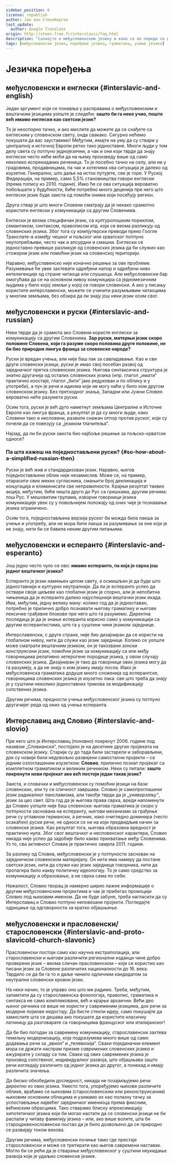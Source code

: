 ```yaml
---
sidebar_position: 6
license: republish 
author: Јан ван Стеенберген
last_update:
  author: Google Translate
origin: http://steen.free.fr/interslavic/faq.html
description: "Сазнајте о међусловенском језику и како се он пореди са другим језицима, укључујући енглески, руски, есперанто, словио и прасловенски/старословенски."
tags: [међусловенски језик, поређење језика, граматика, учење језика]
---
```


# Језичка поређења

## међусловенски и енглески \{#interslavic-and-english}

Један аргумент који се понавља у расправама о међусловенским и вештачким језицима уопште је следећи: **зашто би га неко учио, пошто већ имамо енглески као светски језик?**

То је неоспорно тачно, и ако мислите да можете да се снађете са енглеским у словенском свету, онда свакако. Сигурно нећемо покушати да вас зауставимо! Међутим, имајте на уму да су ствари у централној и источној Европи ретко тако једноставне. Многи људи у том делу света су потпуно једнојезични, а чак и они који тврде да знају енглески често неће моћи да на њему произведу више од само неколико испрекиданих реченица. То је посебно тачно на селу, али ни у градовима, продавницама, па чак и хотелима ова ситуација је далеко од изузетне. Генерално, што даље на исток путујете, све је горе. У Руској Федерацији, на пример, само 5,5% становништва говори енглески (према попису из 2010. године). Иако ће се ова ситуација вероватно побољшати у будућности, биће потребно много деценија пре него што енглески језик буде заиста од помоћи онима који посећују регион.

Друга ствар је што многи Словени сматрају да је некако срамотно користити енглески у комуникацији са другим Словенима.

Енглески је веома специфичан језик, са културолошким пореклом, семантиком, синтаксом, правописом итд. који се веома разликују од словенских језика. Због тога су компјутерски преводи преко Гоогле Транслате-а између чешког и пољског или хрватског потпуно неупотребљиви, често чак и апсурдни и смешни. Енглески се једноставно превише разликује од словенских језика да би служио као стожерни језик или помоћни језик на словенској територији.

Наравно, међуславенско није коначно решење за ове проблеме. Разумевање ће увек захтевати одређени напор и одређени ниво интелигенције од стране читаоца или слушаоца. Али међусловенски бар омогућава да се на основном нивоу комуницира са једномезичним људима у било којој земљи у којој се говори словенски. А ако у писању користите интерславенски, можете се учинити разумљивим читаоцима у многим земљама, без обзира да ли знају још неки језик осим свог.

## међусловенски и руски \{#interslavic-and-russian}

Неки тврде да је срамота ако Словени користе енглески за комуникацију са другим Словенима. **Зар руски, матерњи језик скоро половине Словена, који га разуме скоро половина друге половине, не би био природни лингуа франца за словенске народе?**

Руски је вредан учења, али није баш лак за савладавање. Као и сви други словенски језици, руски је имао свој посебан развој од заједничког претка словенских језика. Његова синтаксичка структура је знатно другачија од осталих словенских језика (нпр. глагол „имати“ практично изостаје, глагол „бити“ јако редукован и по облику и у употреби), а пун је речи и идиома који не могу наћи у било ком другом словенском језику. Без претходног знања, Западни или Јужни Словен вероватно неће разумети руски.

Осим тога, руски је већ дуго наметнут земљама Централне и Источне Европе као лингуа франца, а резултат је да су многи људи, како Словени тако и несловени, развили снажан отпор против руског, који су почели да се повезују са „језиком тлачитеља“.

Најзад, да ли би руски заиста био најбоље решење за пољско-хрватске односе?

### Па шта кажеш на поједностављени руски? \{#so-how-about-a-simplified-russian-then}

Руски је већ жив и стандардизован језик. Наравно, његов поједностављени облик није незамислив. Може се, на пример, отарасити свих меких сугласника, смањити број деклинација и коњугација и елиминисати све неправилности. Крајњи резултат таквих акција, међутим, биће ништа друго до Рус са грешкама, другим речима: лош Рус. У мешовитим групама, изворни говорници језика комуникације увек су у повољнијем положају од оних чије је познавање језика ограничено.

Осим тога, поједностављена верзија руског би можда била лакша за учење и употребу, али не мора бити лакша за разумевање за оне који је не знају, нити би се бавила неким другим питањима.

## међусловенски и есперанто \{#interslavic-and-esperanto}

Још једно често чуло се ово: **имамо есперанто, па која је сврха још једног вештачког језика?**

Есперанто је језик намењен целом свету, а осмишљен је да буде што једноставнији и културно неутралнији. Да ли је есперанто успео да оствари своје циљеве као глобални језик је спорно, али је непобитна чињеница да је есперанто далеко најуспешнији вештачки језик икада. Има, међутим, једну велику ману: колико год да је једноставан, потребно је прилично добро познавати његову граматику и његове лексичке грађевне блокове пре него што га разумемо. Директна последица је да је знање есперанта корисно само у комуникацији са другим есперантистима, што га у суштини чини језиком заједнице.

Интерславенски, с друге стране, није био дизајниран да се користи на глобалном нивоу, нити да служи као језик заједнице. Колико се уопште може сматрати вештачким језиком, он је такозвани _зонски конструисани језик_, помоћни језик за комуникацију са или међу говорницима релативно хетерогене породице језика, у овом случају словенских језика. Дизајниран је тако да говорници ових језика могу да га разумеју, а да не знају о ком језику имају посла. Иако је међусловенска граматика додуше много сложенија од есперантске, говорницима словенских језика је изузетно лака: све што треба да знају је у суштини неколико једноставних трикова за модификацију сопствених језика.

Другим речима, предности учења међусловенског језика су потпуно другачијег реда од оних од учења есперанта.

## Интерславиц анд Словио \{#interslavic-and-slovio}

Пре него што је Интерславиц (поновно) покренут 2006. године под називом „Словиански“, постојало је на десетине других пројеката на словенском језику. Старији су до тада били застарели и заборављени, док су новији били недовољно развијени самостални пројекти – са једним озлоглашеним изузетком: **Словио**, прилично познат пројекат са комплетном граматиком и великим речником. Неки су питали: **зашто покренути нови пројекат ако већ постоји један такав језик?**

Заиста, и словачки и међусловенски су помоћни језици на бази словенских, али ту се сличност завршава. Словио је самопроглашени језик радикалног панславизма, али такође тврди да је _„универзаљу“_, језик за цео свет. Шта год да је његова права сврха, вреди напоменути да Словио уопште није баш словенски: његова граматика је скоро у потпуности заснована на есперанту, његови механизми за грађење речи су углавном германски, а речник, иако очигледно доминира (често осакаћен) руски речи, не односи се ни на који предвидљив начин за словенске језике. Као резултат тога, његова образовна вредност је практично нула. Због свог вештачког и несловенског карактера, Словио никада није успео да задобије било какво прихватање међу Словенима. Уз то, сва активност Словиа је практично замрла 2011. године.

За разлику од Словиа, међусловенски је у потпуности заснован на заједничком словенском материјалу. Он нити има намеру да постане светски језик, нити да служи као језик заједнице говорника, нити да пропагира било какву политичку идеологију. То је само средство за комуникацију и образовање, а не сврха сама по себи.

Нажалост, Словио творац је намерно ширио лажне информације о другим међусловенским пројектима и чак је прибегао промоцији Словио под њиховим именом. Да не буде забуне, треба нагласити да су Интерславиц и Словио потпуно неповезани пројекти. Погледајте одрицање од одговорности за кратко објашњење.

## међусловенски и прасловенски/старословенски \{#interslavic-and-proto-slavicold-church-slavonic}

Прасловенски постоји само као научна екстраполација, али старославенски и његови различити регионални изданци чине добро проверени језик – веома сличан прасловенском – који се користио као писани језик за Словене различитих националности до 16. века. Тврдило се да би га то и даље чинило одличним кандидатом за неутрални словенски кровни језик.

На неки начин, то је управо оно што ми радимо. Треба, међутим, запамтити да су старославенска фонологија, правопис, граматика и синтакса не само компликовани, већ и крајње архаични. Већи део њеног речника се више не користи у савременим језицима, док речи за модерне појмове недостају. Да бисте стекли идеју, само покушајте да замислите шта се дешава ако покушате да користите класичну латиницу да разговарате са говорницима француског или италијанског!

Да би био погодан за савремену комуникацију, старославенски захтева темељну модернизацију, која подразумева много више од само додавања речи за „авион“ и „телевизија“. Сваки појединачни елемент мора се држати наспрам призме _савремених словенских језика_ и ажурирати у складу са тим. Сваки од ових савремених језика је производ сопственог, индивидуалног развоја, што објашњава зашто речи изгледају различито од једног језика до другог, а понекад и имају различита значења.

Да бисмо обезбедили доследност, никада не позајмљујемо речи _директно_ из ових језика. Уместо тога, упоређујемо њихове различите облике, враћамо се њиховим (старословенским или реконструисаним) њиховим основним облицима и узимамо их као полазну тачку за успостављање највећег заједничког имениоца према фиксним, већинским обрасцима. Тако стварамо блиску апроксимацију хипотетичког језика који би могао настати да се словенски језици не би распали у читаву фамилију језика – или, ако више волите, шта би староцрквенословенски постао да је било дозвољено да се природно се развијају током векова.

Другим речима, међусловенски почиње тамо где престаје старословенски и може се третирати као његов савремени наставак. Могло би се рећи да је стварање међусловенског у суштини неукидање развоја који је удаљио словенске језике.

[Неословенски]: http://www.neoslavonic.org

[словенски]: http://steen.free.fr/interslavic/grammar.html#simple_grammar

[сицилиано/клавиатури]: http://tyflonet.com/siciliano/klaviatury

[`ЈЦУКЕН`]: https://bit.ly/2NSMxdC

[`ЉЊЕРТЗ`]: https://bit.ly/37frqto

[`ИВЕРТ']: https://bit.ly/2XwwTbb

[`ХЕРТИ`]: https://bit.ly/2prMdcr

[транслитератор]: http://steen.free.fr/interslavic/transliterator.html

[проширени транслитератор]: http://steen.free.fr/interslavic/transliterator_extended.html

[речници]: http://steen.free.fr/interslavic/slovniky.html

[Међусловенски сабор]: http://facebook.com/groups/1933305396885265

[1]: ../grammar/index.md

[2]: ../orthography.md#etymological-alphabet

